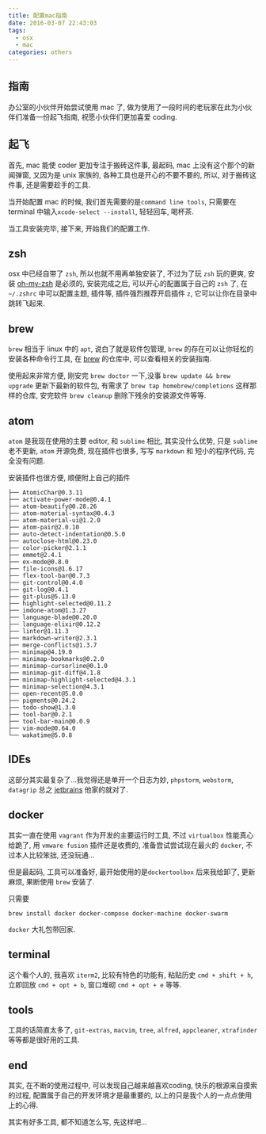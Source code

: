 ```yaml
---
title: 配置mac指南
date: 2016-03-07 22:43:03
tags:
  - osx
  - mac
categories: others
---
```


## 指南

办公室的小伙伴开始尝试使用 mac 了, 做为使用了一段时间的老玩家在此为小伙伴们准备一份起飞指南, 祝愿小伙伴们更加喜爱 coding.

## 起飞

首先, mac 能使 coder 更加专注于搬砖这件事, 最起码, mac 上没有这个那个的新闻弹窗, 又因为是 unix 家族的, 各种工具也是开心的不要不要的, 所以, 对于搬砖这件事, 还是需要趁手的工具.

当开始配置 mac 的时候, 我们首先需要的是`command line tools`, 只需要在 terminal 中输入`xcode-select --install`, 轻轻回车, 喝杯茶.

当工具安装完毕, 接下来, 开始我们的配置工作.

## zsh
osx 中已经自带了 `zsh`, 所以也就不用再单独安装了, 不过为了玩 `zsh` 玩的更爽, 安装 [oh-my-zsh](https://github.com/robbyrussell/oh-my-zsh) 是必须的, 安装完成之后, 可以开心的配置属于自己的 `zsh` 了, 在`~/.zshrc` 中可以配置主题, 插件等, 插件强烈推荐开启插件 `z`, 它可以让你在目录中跳转飞起来.

## brew
`brew` 相当于 linux 中的 `apt`, 说白了就是软件包管理, `brew` 的存在可以让你轻松的安装各种命令行工具, 在 [brew](https://github.com/Homebrew/homebrew) 的仓库中, 可以查看相关的安装指南.

使用起来非常方便, 刚安完 `brew doctor` 一下,没事 `brew update && brew upgrade` 更新下最新的软件包, 有需求了 `brew tap homebrew/completions` 这样那样的仓库, 安完软件 `brew cleanup` 删除下残余的安装源文件等等.

## atom
`atom` 是我现在使用的主要 editor, 和 `sublime` 相比, 其实没什么优势, 只是 `sublime` 老不更新, `atom` 开源免费, 现在插件也很多, 写写 `markdown` 和 短小的程序代码, 完全没有问题.

安装插件也很方便, 顺便附上自己的插件
```
├── AtomicChar@0.3.11
├── activate-power-mode@0.4.1
├── atom-beautify@0.28.26
├── atom-material-syntax@0.4.3
├── atom-material-ui@1.2.0
├── atom-pair@2.0.10
├── auto-detect-indentation@0.5.0
├── autoclose-html@0.23.0
├── color-picker@2.1.1
├── emmet@2.4.1
├── ex-mode@0.8.0
├── file-icons@1.6.17
├── flex-tool-bar@0.7.3
├── git-control@0.4.0
├── git-log@0.4.1
├── git-plus@5.13.0
├── highlight-selected@0.11.2
├── imdone-atom@1.3.27
├── language-blade@0.20.0
├── language-elixir@0.12.2
├── linter@1.11.3
├── markdown-writer@2.3.1
├── merge-conflicts@1.3.7
├── minimap@4.19.0
├── minimap-bookmarks@0.2.0
├── minimap-cursorline@0.1.0
├── minimap-git-diff@4.1.8
├── minimap-highlight-selected@4.3.1
├── minimap-selection@4.3.1
├── open-recent@5.0.0
├── pigments@0.24.2
├── todo-show@1.3.0
├── tool-bar@0.2.1
├── tool-bar-main@0.0.9
├── vim-mode@0.64.0
└── wakatime@5.0.8
```

## IDEs
这部分其实最复杂了...我觉得还是单开一个日志为妙, `phpstorm`, `webstorm`, `datagrip` 总之 [jetbrains](https://www.jetbrains.com/) 他家的就对了.

## docker
其实一直在使用 `vagrant` 作为开发的主要运行时工具, 不过 `virtualbox` 性能真心给跪了, 用 `vmware fusion` 插件还是收费的, 准备尝试尝试现在最火的 `docker`, 不过本人比较笨拙, 还没玩通...

但是最起码, 工具可以准备好, 最开始使用的是`dockertoolbox` 后来我给卸了, 更新麻烦, 果断使用 `brew` 安装了.

只需要
```
brew install docker docker-compose docker-machine docker-swarm
```
`docker` 大礼包带回家.

## terminal
这个看个人的, 我喜欢 `iterm2`, 比较有特色的功能有, 粘贴历史 `cmd + shift + h`, 立即回放 `cmd + opt + b`, 窗口堆砌 `cmd + opt + e` 等等.

## tools
工具的话简直太多了, `git-extras`, `macvim`, `tree`, `alfred`, `appcleaner`, `xtrafinder`等等都是很好用的工具.

## end
其实, 在不断的使用过程中, 可以发现自己越来越喜欢coding, 快乐的根源来自摸索的过程, 配置属于自己的开发环境才是最重要的, 以上的只是我个人的一点点使用上的心得.

其实有好多工具, 都不知道怎么写, 先这样吧...

